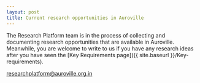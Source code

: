 ```yaml
---
layout: post
title: Current research opportunities in Auroville
---
```


The Research Platform team is in the process of collecting and documenting research opportunities that are available in Auroville. Meanwhile, you are welcome to write to us if you have any research ideas after you have seen the [Key Requirements page]({{ site.baseurl }}/Key-requirements).

<a href="mailto:researchplatform@auroville.org.in">researchplatform@auroville.org.in</a>
